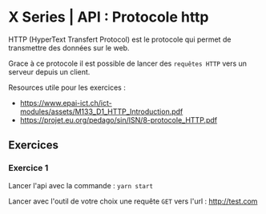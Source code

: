 # X Series | API : Protocole http

HTTP (HyperText Transfert Protocol) est le protocole qui permet de transmettre des données sur le web.

Grace à ce protocole il est possible de lancer des `requêtes HTTP` vers un serveur depuis un client.

Resources utile pour les exercices :

- https://www.epai-ict.ch/ict-modules/assets/M133_D1_HTTP_Introduction.pdf
- https://projet.eu.org/pedago/sin/ISN/8-protocole_HTTP.pdf

## Exercices

### Exercice 1

Lancer l'api avec la commande :
`yarn start`

Lancer avec l'outil de votre choix une requête `GET` vers l'url :
http://test.com
